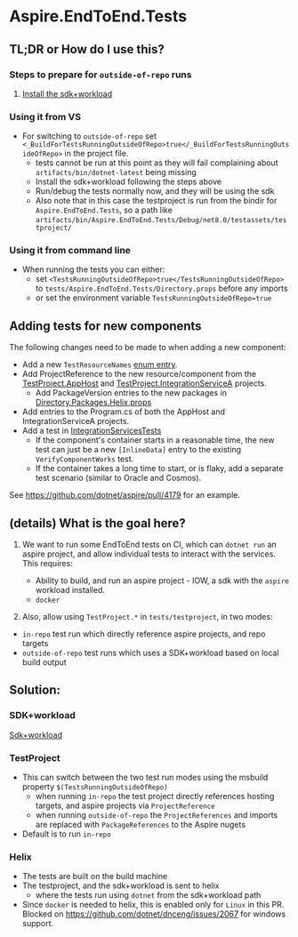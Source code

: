 # Aspire.EndToEnd.Tests

## TL;DR or How do I use this?

### Steps to prepare for `outside-of-repo` runs

1. [Install the sdk+workload](../Aspire.Workload.Tests/README.md#install-the-sdkworkload)

### Using it from VS

- For switching to `outside-of-repo` set `<_BuildForTestsRunningOutsideOfRepo>true</_BuildForTestsRunningOutsideOfRepo>` in the project file.
    - tests cannot be run at this point as they will fail complaining about `artifacts/bin/dotnet-latest` being missing
    - Install the sdk+workload following the steps above
    - Run/debug the tests normally now, and they will be using the sdk
    - Also note that in this case the testproject is run from the bindir for `Aspire.EndToEnd.Tests`, so a path like `artifacts/bin/Aspire.EndToEnd.Tests/Debug/net8.0/testassets/testproject/`

### Using it from command line

- When running the tests you can either:
    - set `<TestsRunningOutsideOfRepo>true</TestsRunningOutsideOfRepo>` to `tests/Aspire.EndToEnd.Tests/Directory.props` before any imports
    - or set the environment variable `TestsRunningOutsideOfRepo=true`

## Adding tests for new components

The following changes need to be made to when adding a new component:

* Add a new `TestResourceNames` [enum entry](../testproject/Common/TestResourceNames.cs).
* Add ProjectReference to the new resource/component from the [TestProject.AppHost](../testproject/TestProject.AppHost/TestProject.AppHost.csproj) and [TestProject.IntegrationServiceA](../testproject/TestProject.IntegrationServiceA/TestProject.IntegrationServiceA.csproj) projects.
  * Add PackageVersion entries to the new packages in [Directory.Packages.Helix.props](../Shared/RepoTesting/Directory.Packages.Helix.props)
* Add entries to the Program.cs of both the AppHost and IntegrationServiceA projects.
* Add a test in [IntegrationServicesTests](../Aspire.EndToEnd.Tests/IntegrationServicesTests.cs)
  * If the component's container starts in a reasonable time, the new test can just be a new `[InlineData]` entry to the existing `VerifyComponentWorks` test.
  * If the container takes a long time to start, or is flaky, add a separate test scenario (similar to Oracle and Cosmos).

See https://github.com/dotnet/aspire/pull/4179 for an example.

## (details) What is the goal here?

1. We want to run some EndToEnd tests on CI, which can `dotnet run` an aspire project,
and allow individual tests to interact with the services.
This requires:

    - Ability to build, and run an aspire project - IOW, a sdk with the `aspire` workload installed.
    - `docker`

2. Also, allow using `TestProject.*` in `tests/testproject`, in two modes:
- `in-repo` test run which directly reference aspire projects, and repo targets
- `outside-of-repo` test runs which uses a SDK+workload based on local build output

## Solution:

### SDK+workload

[Sdk+workload](../Aspire.Workload.Tests/README.md#solution-sdkworkload)

### TestProject

- This can switch between the two test run modes using the msbuild property `$(TestsRunningOutsideOfRepo)`
    - when running `in-repo` the test project directly references hosting targets, and aspire projects via `ProjectReference`
    - when running `outside-of-repo` the `ProjectReferences` and imports are replaced with `PackageReferences` to the Aspire nugets
- Default is to run `in-repo`

### Helix

- The tests are built on the build machine
- The testproject, and the sdk+workload is sent to helix
  - where the tests run using `dotnet` from the sdk+workload path
- Since `docker` is needed to helix, this is enabled only for `Linux` in this PR. Blocked on https://github.com/dotnet/dnceng/issues/2067 for windows support.
